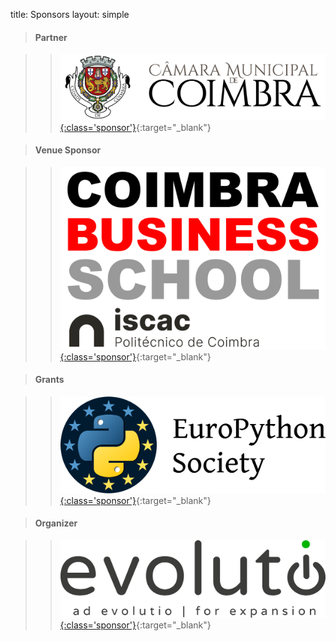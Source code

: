 title: Sponsors
layout: simple

<div markdown="1" class="row">

<div markdown="1" class="col-12 col-md-6">

> #### Partner

<span class="d-none"></span>


> > [![cbs](/static/images/sponsors/cmc.png){:class='sponsor'}](https://www.cm-coimbra.pt/){:target="_blank"}

<span class="d-none"></span>


> #### Venue Sponsor

<span class="d-none"></span>

> > [![cbs](/static/images/sponsors/cbs_iscac.png){:class='sponsor'}](https://bs.iscac.pt/){:target="_blank"}


</div>

<div markdown="1" class="col-12 col-md-6">

> #### Grants

<span class="d-none"></span>

> > [![europython](/static/images/sponsors/eps.png){:class='sponsor'}](https://www.europython-society.org/){:target="_blank"}

<span class="d-none"></span>

> #### Organizer

<span class="d-none"></span>

> > [![evolutio](/static/images/sponsors/evolutio.png){:class='sponsor'}](https://evolutio.pt/){:target="_blank"}

</div>
</div>
